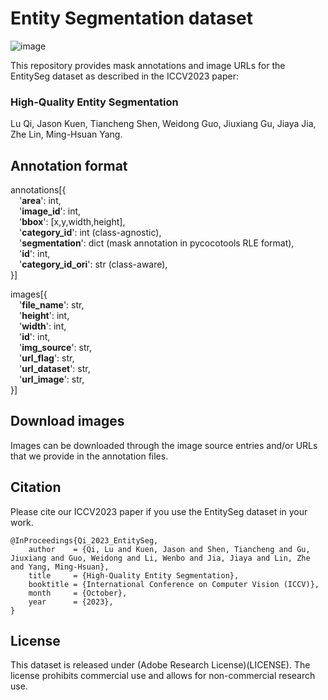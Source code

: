 # Entity Segmentation dataset
![image](https://git.corp.adobe.com/storage/user/20377/files/38830169-76e7-4541-874f-8bf5b5d377ac)

This repository provides mask annotations and image URLs for the EntitySeg dataset as described in the ICCV2023 paper:

### High-Quality Entity Segmentation
Lu Qi, Jason Kuen, Tiancheng Shen, Weidong Guo, Jiuxiang Gu, Jiaya Jia, Zhe Lin, Ming-Hsuan Yang.


## Annotation format
annotations[{<br />
&emsp;'**area**': int,<br />
&emsp;'**image_id**': int,<br />
&emsp;'**bbox**': [x,y,width,height],<br />
&emsp;'**category_id**': int (class-agnostic),<br />
&emsp;'**segmentation**': dict (mask annotation in pycocotools RLE format),<br />
&emsp;'**id**': int,<br />
&emsp;'**category_id_ori**': str (class-aware),<br />
}]

images[{<br />
&emsp;'**file_name**': str,<br />
&emsp;'**height**': int,<br />
&emsp;'**width**': int,<br />
&emsp;'**id**': int,<br />
&emsp;'**img_source**': str,<br />
&emsp;'**url_flag**': str,<br />
&emsp;'**url_dataset**': str,<br />
&emsp;'**url_image**': str,<br />
}]

## Download images
Images can be downloaded through the image source entries and/or URLs that we provide in the annotation files.

## Citation
Please cite our ICCV2023 paper if you use the EntitySeg dataset in your work.
````
@InProceedings{Qi_2023_EntitySeg,
    author    = {Qi, Lu and Kuen, Jason and Shen, Tiancheng and Gu, Jiuxiang and Guo, Weidong and Li, Wenbo and Jia, Jiaya and Lin, Zhe and Yang, Ming-Hsuan},
    title     = {High-Quality Entity Segmentation},
    booktitle = {International Conference on Computer Vision (ICCV)},
    month     = {October},
    year      = {2023},
}
````

## License
This dataset is released under (Adobe Research License)(LICENSE). The license prohibits commercial use and allows for non-commercial research use.
